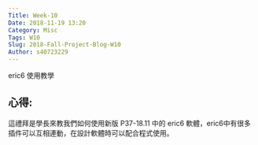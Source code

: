 ```yaml
---
Title: Week-10
Date: 2018-11-19 13:20
Category: Misc
Tags: W10
Slug: 2018-Fall-Project-Blog-W10
Author: s40723229
---
```


eric6 使用教學

<!-- PELICAN_END_SUMMARY -->

心得:
----

這禮拜是學長來教我們如何使用新版 P37-18.11 中的 eric6 軟體，eric6中有很多插件可以互相連動，在設計軟體時可以配合程式使用。




